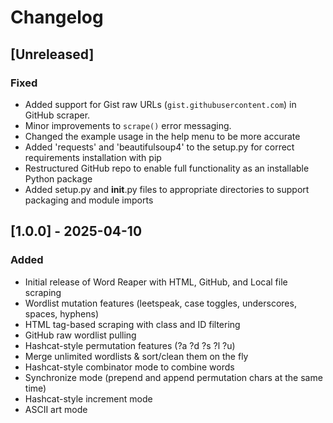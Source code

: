 # Changelog

## [Unreleased]
### Fixed
- Added support for Gist raw URLs (`gist.githubusercontent.com`) in GitHub scraper.
- Minor improvements to `scrape()` error messaging.
- Changed the example usage in the help menu to be more accurate
- Added 'requests' and 'beautifulsoup4' to the setup.py for correct requirements installation with pip
- Restructured GitHub repo to enable full functionality as an installable Python package
- Added setup.py and __init__.py files to appropriate directories to support packaging and module imports

## [1.0.0] - 2025-04-10
### Added
- Initial release of Word Reaper with HTML, GitHub, and Local file scraping
- Wordlist mutation features (leetspeak, case toggles, underscores, spaces, hyphens)
- HTML tag-based scraping with class and ID filtering
- GitHub raw wordlist pulling
- Hashcat-style permutation features (?a ?d ?s ?l ?u)
- Merge unlimited wordlists & sort/clean them on the fly
- Hashcat-style combinator mode to combine words
- Synchronize mode (prepend and append permutation chars at the same time)
- Hashcat-style increment mode
- ASCII art mode

